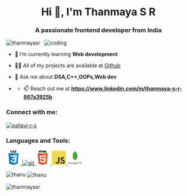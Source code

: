 <h1 align="center">Hi 👋, I'm Thanmaya S R</h1>
<h3 align="center">A passionate frontend developer from India</h3>
<img align="right" alt="coding" width="400" src="https://cdn.dribbble.com/users/2704414/screenshots/7466903/selfportrait.gif">


<p align="left"> <img src="https://komarev.com/ghpvc/?username=thanmayasr&label=Profile%20views&color=0e75b6&style=flat" alt="thanmayasr" /> </p>

- 🌱 I’m currently learning **Web development**

- 👨‍💻 All of my projects are available at [Github](Github)

- 💬 Ask me about **DSA,C++,OOPs,Web dev**

- - 📫 Reach out me at **https://www.linkedin.com/in/thanmaya-s-r-867a3925b**

<h3 align="left">Connect with me:</h3>
<p align="left">
<a href="https://www.linkedin.com/in/thanmaya-s-r-867a3925b" target="blank"><img align="center" src="https://raw.githubusercontent.com/rahuldkjain/github-profile-readme-generator/master/src/images/icons/Social/linked-in-alt.svg" alt="pallavi-r-s" height="30" width="40" /></a>
</p>

<h3 align="left">Languages and Tools:</h3>
<p align="left"> <a href="https://www.w3schools.com/css/" target="_blank" rel="noreferrer"> <img src="https://raw.githubusercontent.com/devicons/devicon/master/icons/css3/css3-original-wordmark.svg" alt="css3" width="40" height="40"/> </a> <a href="https://git-scm.com/" target="_blank" rel="noreferrer"> <img src="https://www.vectorlogo.zone/logos/git-scm/git-scm-icon.svg" alt="git" width="40" height="40"/> </a> <a href="https://www.w3.org/html/" target="_blank" rel="noreferrer"> <img src="https://raw.githubusercontent.com/devicons/devicon/master/icons/html5/html5-original-wordmark.svg" alt="html5" width="40" height="40"/> </a> <a href="https://developer.mozilla.org/en-US/docs/Web/JavaScript" target="_blank" rel="noreferrer"> <img src="https://raw.githubusercontent.com/devicons/devicon/master/icons/javascript/javascript-original.svg" alt="javascript" width="40" height="40"/> </a> <a href="https://www.mongodb.com/" target="_blank" rel="noreferrer"> <img src="https://raw.githubusercontent.com/devicons/devicon/master/icons/mongodb/mongodb-original-wordmark.svg" alt="mongodb" width="40" height="40"/> </a> </p>


<p><img align="left" src="https://github-readme-stats.vercel.app/api/top-langs?username=thanmayasr&show_icons=true&locale=en&layout=compact" alt="thanu" /></p>

<p>&nbsp;<img align="center" src="https://github-readme-stats.vercel.app/api?username=thanmayasr&show_icons=true&locale=en" alt="thanu" /></p>

<p><img align="center" src="https://github-readme-streak-stats.herokuapp.com/?user=thanmayasr&" alt="thanmayasr" /></p>
